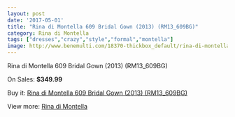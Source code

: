 ```yaml
---
layout: post
date: '2017-05-01'
title: "Rina di Montella 609 Bridal Gown (2013) (RM13_609BG)"
category: Rina di Montella
tags: ["dresses","crazy","style","formal","montella"]
image: http://www.benemulti.com/18370-thickbox_default/rina-di-montella-609-bridal-gown-2013-rm13609bg.jpg
---
```

Rina di Montella 609 Bridal Gown (2013) (RM13_609BG)

On Sales: **$349.99**
<a href="https://www.benemulti.com/en/rina-di-montella/6947-rina-di-montella-609-bridal-gown-2013-rm13609bg.html"><amp-img layout="responsive" width="600" height="600" src="//www.benemulti.com/18370-thickbox_default/rina-di-montella-609-bridal-gown-2013-rm13609bg.jpg" alt="Rina di Montella 609 Bridal Gown (2013) (RM13_609BG) 0" /></a>
<a href="https://www.benemulti.com/en/rina-di-montella/6947-rina-di-montella-609-bridal-gown-2013-rm13609bg.html"><amp-img layout="responsive" width="600" height="600" src="//www.benemulti.com/18371-thickbox_default/rina-di-montella-609-bridal-gown-2013-rm13609bg.jpg" alt="Rina di Montella 609 Bridal Gown (2013) (RM13_609BG) 1" /></a>

Buy it: [Rina di Montella 609 Bridal Gown (2013) (RM13_609BG)](https://www.benemulti.com/en/rina-di-montella/6947-rina-di-montella-609-bridal-gown-2013-rm13609bg.html "Rina di Montella 609 Bridal Gown (2013) (RM13_609BG)")

View more: [Rina di Montella](https://www.benemulti.com/en/57-rina-di-montella "Rina di Montella")